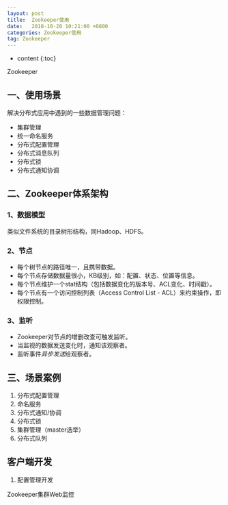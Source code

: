 ```yaml
---
layout: post
title:  Zookeeper使用
date:   2018-10-20 10:21:00 +0800
categories: Zookeeper使用
tag: Zookeeper
---
```


* content
{:toc}


Zookeeper
## 一、使用场景
解决分布式应用中遇到的一些数据管理问题：
- 集群管理
- 统一命名服务
- 分布式配置管理
- 分布式消息队列
- 分布式锁
- 分布式通知协调

## 二、Zookeeper体系架构
### 1、数据模型
类似文件系统的目录树形结构，同Hadoop、HDFS。

### 2、节点
- 每个树节点的路径唯一，且携带数据。
- 每个节点存储数据量很小，KB级别，如：配置、状态、位置等信息。
- 每个节点维护一个stat结构（包括数据变化的版本号、ACL变化、时间戳）。
- 每个节点有一个访问控制列表（Access Control List - ACL）来约束操作，即权限控制。

### 3、监听
- Zookeeper对节点的增删改查可触发监听。
- 当监视的数据发送变化时，通知该观察者。
- 监听事件*异步发送*给观察者。

## 三、场景案例
1. 分布式配置管理
2. 命名服务
3. 分布式通知/协调
4. 分布式锁
5. 集群管理（master选举）
6. 分布式队列

## 客户端开发
1. 配置管理开发




Zookeeper集群Web监控